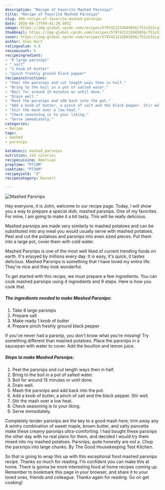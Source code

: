 ```yaml
---
description: "Recipe of Favorite Mashed Parsnips"
title: "Recipe of Favorite Mashed Parsnips"
slug: 466-recipe-of-favorite-mashed-parsnips
date: 2020-08-17T09:41:29.565Z
image: https://img-global.cpcdn.com/recipes/5797421232685056/751x532cq70/mashed-parsnips-recipe-main-photo.jpg
thumbnail: https://img-global.cpcdn.com/recipes/5797421232685056/751x532cq70/mashed-parsnips-recipe-main-photo.jpg
cover: https://img-global.cpcdn.com/recipes/5797421232685056/751x532cq70/mashed-parsnips-recipe-main-photo.jpg
author: Glen Hart
ratingvalue: 4.8
reviewcount: 6
recipeingredient:
- "8 large parsnips"
- " salt"
- "1 knob of butter"
- "pinch freshly ground black pepper"
recipeinstructions:
- "Peel the parsnips and cut length ways then in half."
- "Bring to the boil in a pot of salted water."
- "Boil for around 15 minutes or until done."
- "Drain well."
- "Mash the parsnips and add back into the pot."
- "Add a knob of butter, a pinch of salt and the black pepper. Stir well."
- "Stir the mash over a low heat."
- "Check seasoning is to your liking."
- "Serve immediately."
categories:
- Recipe
tags:
- mashed
- parsnips

katakunci: mashed parsnips 
nutrition: 114 calories
recipecuisine: American
preptime: "PT19M"
cooktime: "PT36M"
recipeyield: "3"
recipecategory: Dessert

---
```



![Mashed Parsnips](https://img-global.cpcdn.com/recipes/5797421232685056/751x532cq70/mashed-parsnips-recipe-main-photo.jpg)

Hey everyone, it is John, welcome to our recipe page. Today, I will show you a way to prepare a special dish, mashed parsnips. One of my favorites. For mine, I am going to make it a bit tasty. This will be really delicious.

Mashed parsnips are made very similarly to mashed potatoes and can be substituted into any meal you would usually serve with mashed potatoes. Peel and cut the potatoes and parsnips into even sized pieces. Put them into a large pot, cover them with cold water.

Mashed Parsnips is one of the most well liked of current trending foods on earth. It's enjoyed by millions every day. It is easy, it's quick, it tastes delicious. Mashed Parsnips is something that I have loved my entire life. They're nice and they look wonderful.


To get started with this recipe, we must prepare a few ingredients. You can cook mashed parsnips using 4 ingredients and 9 steps. Here is how you cook that.

<!--inarticleads1-->

##### The ingredients needed to make Mashed Parsnips:

1. Take 8 large parsnips
1. Prepare  salt
1. Make ready 1 knob of butter
1. Prepare pinch freshly ground black pepper


If you&#39;ve never had a parsnip, you don&#39;t know what you&#39;re missing! Try something different than mashed potatoes. Place the parsnips in a saucepan with water to cover. Add the bouillon and lemon juice. 

<!--inarticleads2-->

##### Steps to make Mashed Parsnips:

1. Peel the parsnips and cut length ways then in half.
1. Bring to the boil in a pot of salted water.
1. Boil for around 15 minutes or until done.
1. Drain well.
1. Mash the parsnips and add back into the pot.
1. Add a knob of butter, a pinch of salt and the black pepper. Stir well.
1. Stir the mash over a low heat.
1. Check seasoning is to your liking.
1. Serve immediately.


Completely tender parsnips are the key to a good mash here; trim away any A wintry combination of sweet maple, brown butter, and salty pancetta make these creamy parsnips ultra-comforting. I had bought these parsnips the other day with no real plans for them, and decided I would try them mixed into my mashed potatoes. Parsnips, quite honestly are not a. Chop the parsnips into large chunks. By The Good Housekeeping Test Kitchen. 

So that is going to wrap this up with this exceptional food mashed parsnips recipe. Thanks so much for reading. I'm confident you can make this at home. There is gonna be more interesting food at home recipes coming up. Remember to bookmark this page in your browser, and share it to your loved ones, friends and colleague. Thanks again for reading. Go on get cooking!
